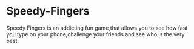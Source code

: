 # Speedy-Fingers
Speedy Fingers is an addicting fun game,that allows you to see how fast you type on your phone,challenge your friends and see who is the very best.
